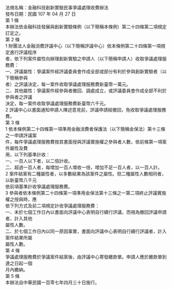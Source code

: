 法規名稱：金融科技創新實驗民事爭議處理收費辦法  
發布日期：民國 107 年 04 月 27 日  
第 1 條  
本辦法依金融科技發展與創新實驗條例（以下簡稱本條例）第二十四條第二項規定訂定之。  
第 2 條  
1 財團法人金融消費評議中心（以下簡稱評議中心）依本條例第二十四條第一項規定進行評議程序  
者，依下列案件屬性向辦理創新實驗之申請人（以下簡稱申請人）收取爭議處理服務費：  
一、評議屬性：爭議案件經評議委員會作成全部或部分有利於參與創新實驗者（以下簡稱參與  
者）之評議決定，每一案件收取爭議處理服務費新臺幣一萬元。  
二、其他屬性：爭議案件經參與者撤回、調處成立，或評議委員會作成全部不利於參與者之評議  
決定，每一案件收取爭議處理服務費新臺幣六千元。  
2 評議中心以書面通知申請人陳述意見前，評議申請經撤回，免收取爭議處理服務費。  
第 3 條  
1 依本條例第二十四條第一項準用金融消費者保護法（以下簡稱金保法）第十三條之一申請評議案  
件，每件爭議處理服務費按其書面授與評議實施權之參與者人數，依前條第一項案件屬性及費  
用，以下列基準計收：  
一、一百人以下者，以二倍計收。  
二、超過一百人者，每增加一百人增收一倍，增加不足一百人者，以一百人計。  
2 案件結案有二種屬性者，以多數結果為該案件之屬性。但二種屬性人數相同者，以新臺幣八千元  
依前項基準計收爭議處理服務費。  
3 參與者依本條例第二十四條第一項準用金保法第十三條之一第二項終止評議實施權之授與時，應  
依下列方式及前二項規定計收爭議處理服務費：  
一、未於七個工作日內以書面向評議中心表明自行續行評議，而視為撤回評議申請者，計入其他  
屬性人數。  
二、於七個工作日內以同一原因事實，書面向評議中心表明自行續行評議者，計入案件結果所屬  
屬性人數。  
第 4 條  
爭議處理服務費於爭議案件結案後，由評議中心寄發繳款單。申請人應於繳款單到達之日起一個  
月內繳納。  
第 5 條  
本辦法自中華民國一百零七年四月三十日施行。  


